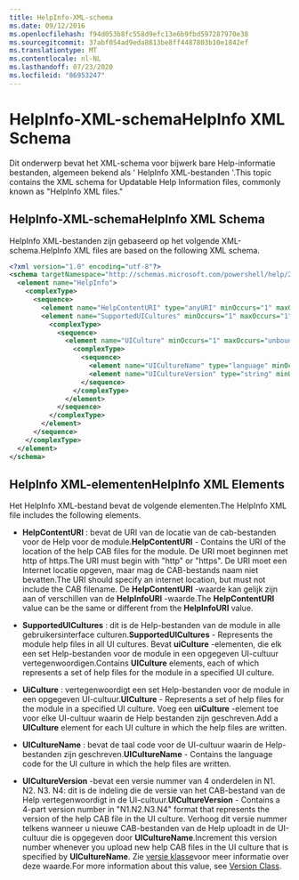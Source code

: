 ```yaml
---
title: HelpInfo-XML-schema
ms.date: 09/12/2016
ms.openlocfilehash: f94d053b8fc558d9efc13e6b9fbd597287970e38
ms.sourcegitcommit: 37abf054ad9eda8813be8ff4487803b10e1842ef
ms.translationtype: MT
ms.contentlocale: nl-NL
ms.lasthandoff: 07/23/2020
ms.locfileid: "86953247"
---
```

# <a name="helpinfo-xml-schema"></a><span data-ttu-id="c1c1f-102">HelpInfo-XML-schema</span><span class="sxs-lookup"><span data-stu-id="c1c1f-102">HelpInfo XML Schema</span></span>

<span data-ttu-id="c1c1f-103">Dit onderwerp bevat het XML-schema voor bijwerk bare Help-informatie bestanden, algemeen bekend als ' HelpInfo XML-bestanden '.</span><span class="sxs-lookup"><span data-stu-id="c1c1f-103">This topic contains the XML schema for Updatable Help Information files, commonly known as "HelpInfo XML files."</span></span>

## <a name="helpinfo-xml-schema"></a><span data-ttu-id="c1c1f-104">HelpInfo-XML-schema</span><span class="sxs-lookup"><span data-stu-id="c1c1f-104">HelpInfo XML Schema</span></span>

<span data-ttu-id="c1c1f-105">HelpInfo XML-bestanden zijn gebaseerd op het volgende XML-schema.</span><span class="sxs-lookup"><span data-stu-id="c1c1f-105">HelpInfo XML files are based on the following XML schema.</span></span>

```xml
<?xml version="1.0" encoding="utf-8"?>
<schema targetNamespace="http://schemas.microsoft.com/powershell/help/2010/05" xmlns="http://www.w3.org/2001/XMLSchema">
  <element name="HelpInfo">
    <complexType>
      <sequence>
        <element name="HelpContentURI" type="anyURI" minOccurs="1" maxOccurs="1" />
        <element name="SupportedUICultures" minOccurs="1" maxOccurs="1">
          <complexType>
            <sequence>
              <element name="UICulture" minOccurs="1" maxOccurs="unbounded">
                <complexType>
                  <sequence>
                    <element name="UICultureName" type="language" minOccurs="1" maxOccurs="1" />
                    <element name="UICultureVersion" type="string" minOccurs="1" maxOccurs="1" />
                  </sequence>
                </complexType>
              </element>
            </sequence>
          </complexType>
        </element>
      </sequence>
    </complexType>
  </element>
</schema>
```

## <a name="helpinfo-xml-elements"></a><span data-ttu-id="c1c1f-106">HelpInfo XML-elementen</span><span class="sxs-lookup"><span data-stu-id="c1c1f-106">HelpInfo XML Elements</span></span>

<span data-ttu-id="c1c1f-107">Het HelpInfo XML-bestand bevat de volgende elementen.</span><span class="sxs-lookup"><span data-stu-id="c1c1f-107">The HelpInfo XML file includes the following elements.</span></span>

- <span data-ttu-id="c1c1f-108">**HelpContentURI** : bevat de URI van de locatie van de cab-bestanden voor de Help voor de module.</span><span class="sxs-lookup"><span data-stu-id="c1c1f-108">**HelpContentURI** - Contains the URI of the location of the help CAB files for the module.</span></span> <span data-ttu-id="c1c1f-109">De URI moet beginnen met http of https.</span><span class="sxs-lookup"><span data-stu-id="c1c1f-109">The URI must begin with "http" or "https".</span></span> <span data-ttu-id="c1c1f-110">De URI moet een Internet locatie opgeven, maar mag de CAB-bestands naam niet bevatten.</span><span class="sxs-lookup"><span data-stu-id="c1c1f-110">The URI should specify an internet location, but must not include the CAB filename.</span></span> <span data-ttu-id="c1c1f-111">De **HelpContentURI** -waarde kan gelijk zijn aan of verschillen van de **HelpInfoURI** -waarde.</span><span class="sxs-lookup"><span data-stu-id="c1c1f-111">The **HelpContentURI** value can be the same or different from the **HelpInfoURI** value.</span></span>

- <span data-ttu-id="c1c1f-112">**SupportedUICultures** : dit is de Help-bestanden van de module in alle gebruikersinterface culturen.</span><span class="sxs-lookup"><span data-stu-id="c1c1f-112">**SupportedUICultures** - Represents the module help files in all UI cultures.</span></span> <span data-ttu-id="c1c1f-113">Bevat **uiCulture** -elementen, die elk een set Help-bestanden voor de module in een opgegeven UI-cultuur vertegenwoordigen.</span><span class="sxs-lookup"><span data-stu-id="c1c1f-113">Contains **UICulture** elements, each of which represents a set of help files for the module in a specified UI culture.</span></span>

- <span data-ttu-id="c1c1f-114">**UiCulture** : vertegenwoordigt een set Help-bestanden voor de module in een opgegeven UI-cultuur.</span><span class="sxs-lookup"><span data-stu-id="c1c1f-114">**UICulture** - Represents a set of help files for the module in a specified UI culture.</span></span> <span data-ttu-id="c1c1f-115">Voeg een **uiCulture** -element toe voor elke UI-cultuur waarin de Help bestanden zijn geschreven.</span><span class="sxs-lookup"><span data-stu-id="c1c1f-115">Add a **UICulture** element for each UI culture in which the help files are written.</span></span>

- <span data-ttu-id="c1c1f-116">**UICultureName** : bevat de taal code voor de UI-cultuur waarin de Help-bestanden zijn geschreven.</span><span class="sxs-lookup"><span data-stu-id="c1c1f-116">**UICultureName** - Contains the language code for the UI culture in which the help files are written.</span></span>

- <span data-ttu-id="c1c1f-117">**UICultureVersion** -bevat een versie nummer van 4 onderdelen in N1. N2. N3. N4: dit is de indeling die de versie van het CAB-bestand van de Help vertegenwoordigt in de UI-cultuur.</span><span class="sxs-lookup"><span data-stu-id="c1c1f-117">**UICultureVersion** - Contains a 4-part version number in "N1.N2.N3.N4" format that represents the version of the help CAB file in the UI culture.</span></span> <span data-ttu-id="c1c1f-118">Verhoog dit versie nummer telkens wanneer u nieuwe CAB-bestanden van de Help uploadt in de UI-cultuur die is opgegeven door **UICultureName**.</span><span class="sxs-lookup"><span data-stu-id="c1c1f-118">Increment this version number whenever you upload new help CAB files in the UI culture that is specified by **UICultureName**.</span></span> <span data-ttu-id="c1c1f-119">Zie [versie klasse](/dotnet/api/system.version)voor meer informatie over deze waarde.</span><span class="sxs-lookup"><span data-stu-id="c1c1f-119">For more information about this value, see [Version Class](/dotnet/api/system.version).</span></span>

